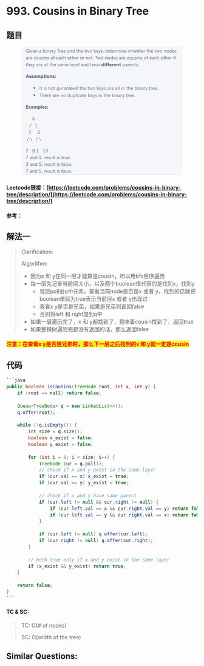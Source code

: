 # 993. Cousins in Binary Tree

## 题目

<figure><img src="../../.gitbook/assets/image (1) (1) (1) (1).png" alt=""><figcaption></figcaption></figure>

#### Leetcode链接：[https://leetcode.com/problems/cousins-in-binary-tree/description/](https://leetcode.com/problems/cousins-in-binary-tree/description/)

#### 参考：

## 解法一

> Clarification:&#x20;
>
> Algorithm:&#x20;
>
> * 因为x 和 y在同一层才能算是cousin，所以用bfs层序遍历
> * 每一层先记录当前层大小，以及两个boolean值代表的是找到x，找到y
>   * 每层poll出q中元素，查看当前node是否是x 或者 y，找到的话就把boolean值赋为true表示当前层x 或者 y出现过
>   * 查看x y是否是兄弟，如果是兄弟则返回false
>   * 否则将left 和 right加到q中
> * 如果一层遍历完了，x 和 y都找到了，意味着cousin找到了，返回true
> * 如果整棵树遍历完都没有返回的话，那么返回false

#### <mark style="color:red;">注意：在查看x y是否是兄弟时，那么下一层之后找到的x 和 y就一定是cousin</mark>

## 代码

````java
```java
public boolean isCousins(TreeNode root, int x, int y) {
    if (root == null) return false;

    Queue<TreeNode> q = new LinkedList<>();
    q.offer(root);

    while (!q.isEmpty()) {
        int size = q.size();
        boolean x_exist = false;
        boolean y_exist = false;

        for (int i = 0; i < size; i++) {
            TreeNode cur = q.poll();
            // check if x and y exist in the same layer
            if (cur.val == x) x_exist = true;
            if (cur.val == y) y_exist = true;

            // check if x and y have same parent
            if (cur.left != null && cur.right != null) {
                if (cur.left.val == x && cur.right.val == y) return false;
                if (cur.left.val == y && cur.right.val == x) return false;
            }

            if (cur.left != null) q.offer(cur.left);
            if (cur.right != null) q.offer(cur.right);
        }

        // both true only if x and y exist in the same layer
        if (x_exist && y_exist) return true;
    }

    return false;
}
```
````

#### TC & SC:&#x20;

> TC: O(# of nodes)
>
> SC: O(width of the tree)

## **Similar Questions:**&#x20;
